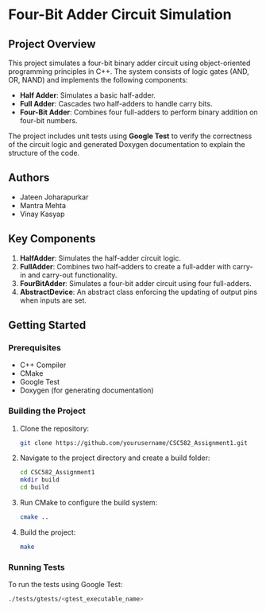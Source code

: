 # Four-Bit Adder Circuit Simulation

## Project Overview
This project simulates a four-bit binary adder circuit using object-oriented programming principles in C++. The system consists of logic gates (AND, OR, NAND) and implements the following components:
- **Half Adder**: Simulates a basic half-adder.
- **Full Adder**: Cascades two half-adders to handle carry bits.
- **Four-Bit Adder**: Combines four full-adders to perform binary addition on four-bit numbers.

The project includes unit tests using **Google Test** to verify the correctness of the circuit logic and generated Doxygen documentation to explain the structure of the code.

## Authors
- Jateen Joharapurkar
- Mantra Mehta
- Vinay Kasyap

## Key Components
1. **HalfAdder**: Simulates the half-adder circuit logic.
2. **FullAdder**: Combines two half-adders to create a full-adder with carry-in and carry-out functionality.
3. **FourBitAdder**: Simulates a four-bit adder circuit using four full-adders.
4. **AbstractDevice**: An abstract class enforcing the updating of output pins when inputs are set.

## Getting Started

### Prerequisites
- C++ Compiler
- CMake
- Google Test 
- Doxygen (for generating documentation)

### Building the Project
1. Clone the repository:
    ```bash
    git clone https://github.com/yourusername/CSC582_Assignment1.git
    ```
2. Navigate to the project directory and create a build folder:
    ```bash
    cd CSC582_Assignment1
    mkdir build
    cd build
    ```
3. Run CMake to configure the build system:
    ```bash
    cmake ..
    ```
4. Build the project:
    ```bash
    make
    ```

### Running Tests
To run the tests using Google Test:
```bash
./tests/gtests/<gtest_executable_name>
